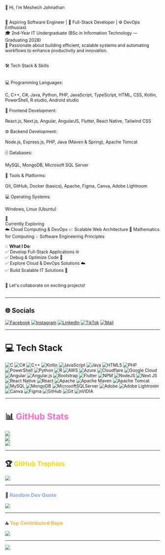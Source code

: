 <br>👋 Hi, I'm Meshech Johnathan </br>

<br>🚀 Aspiring Software Engineer | 🎯 Full-Stack Developer | ⚙️ DevOps Enthusiast
<br>🎓 2nd-Year IT Undergraduate (BSc in Information Technology — Graduating 2028)
<br>🌱 Passionate about building efficient, scalable systems and automating workflows to enhance productivity and innovation.

<br>🛠️ Tech Stack & Skills</br>

<br>💻 Programming Languages:<br>
<br>C, C++, C#, Java, Python, PHP, JavaScript, TypeScript, HTML, CSS, Kotlin, PowerShell, R studio, Android studio<br>
<br>🎨 Frontend Development:<br>
<br>React.js, Next.js, Angular, AngularJS, Flutter, React Native, Tailwind CSS<br>
<br>⚙️ Backend Development:<br>
<br>Node.js, Express.js, PHP, Java (Maven & Spring), Apache Tomcat<br>
<br>🗄️ Databases:<br>
<br>MySQL, MongoDB, Microsoft SQL Server<br>
<br>🧰 Tools & Platforms:<br>
<br>Git, GitHub, Docker (basics), Apache, Figma, Canva, Adobe Lightroom<br>
<br>💻 Operating Systems:<br>
<br>Windows, Linux (Ubuntu)<br>

🚀 <br>Currently Exploring</br>
☁️ Cloud Computing & DevOps
📈 Scalable Web Architecture
🔢 Mathematics for Computing
💡 Software Engineering Principles

💡 <b>What I Do</b>:<br>
✅ Develop Full-Stack Applications 🌐<br>
✅ Debug & Optimize Code 🐞<br>
✅ Explore Cloud & DevOps Solutions ☁️<br>
✅ Build Scalable IT Solutions 🚀<br><br>

💬 Let's collaborate on exciting projects!<br><br>

---

## 🌐 Socials

[![Facebook](https://img.shields.io/badge/Facebook-%231877F2.svg?logo=Facebook&logoColor=white)](https://facebook.com/meshech26)
[![Instagram](https://img.shields.io/badge/Instagram-%23E4405F.svg?logo=Instagram&logoColor=white)](https://instagram.com/meshech_26)
[![LinkedIn](https://img.shields.io/badge/LinkedIn-%230077B5.svg?logo=linkedin&logoColor=white)](https://lk.linkedin.com/in/meshech-johnathan-b63455386)
[![TikTok](https://img.shields.io/badge/TikTok-%23000000.svg?logo=TikTok&logoColor=white)](https://tiktok.com/@meshechjohnathan)
[![Mail](https://img.shields.io/badge/Mail-iPhone%20Mail-blue?logo=apple&logoColor=white)](mailto:meshechjohnathan@icloud.com)

---

# 💻 Tech Stack

![C](https://img.shields.io/badge/c-%2300599C.svg?style=for-the-badge&logo=c&logoColor=white)
![C#](https://img.shields.io/badge/c%23-%23239120.svg?style=for-the-badge&logo=csharp&logoColor=white)
![C++](https://img.shields.io/badge/c++-%2300599C.svg?style=for-the-badge&logo=c%2B%2B&logoColor=white)
![Kotlin](https://img.shields.io/badge/kotlin-%237F52FF.svg?style=for-the-badge&logo=kotlin&logoColor=white)
![JavaScript](https://img.shields.io/badge/javascript-%23323330.svg?style=for-the-badge&logo=javascript&logoColor=%23F7DF1E)
![Java](https://img.shields.io/badge/java-%23ED8B00.svg?style=for-the-badge&logo=openjdk&logoColor=white)
![HTML5](https://img.shields.io/badge/html5-%23E34F26.svg?style=for-the-badge&logo=html5&logoColor=white)
![PHP](https://img.shields.io/badge/php-%23777BB4.svg?style=for-the-badge&logo=php&logoColor=white)
![PowerShell](https://img.shields.io/badge/PowerShell-%235391FE.svg?style=for-the-badge&logo=powershell&logoColor=white)
![Python](https://img.shields.io/badge/python-3670A0?style=for-the-badge&logo=python&logoColor=ffdd54)
![R](https://img.shields.io/badge/r-%23276DC3.svg?style=for-the-badge&logo=r&logoColor=white)
![AWS](https://img.shields.io/badge/AWS-%23FF9900.svg?style=for-the-badge&logo=amazon-aws&logoColor=white)
![Azure](https://img.shields.io/badge/azure-%230072C6.svg?style=for-the-badge&logo=microsoftazure&logoColor=white)
![Cloudflare](https://img.shields.io/badge/Cloudflare-F38020?style=for-the-badge&logo=Cloudflare&logoColor=white)
![Google Cloud](https://img.shields.io/badge/GoogleCloud-%234285F4.svg?style=for-the-badge&logo=google-cloud&logoColor=white)
![Angular](https://img.shields.io/badge/angular-%23DD0031.svg?style=for-the-badge&logo=angular&logoColor=white)
![Angular.js](https://img.shields.io/badge/angular.js-%23E23237.svg?style=for-the-badge&logo=angularjs&logoColor=white)
![Bootstrap](https://img.shields.io/badge/bootstrap-%238511FA.svg?style=for-the-badge&logo=bootstrap&logoColor=white)
![Flutter](https://img.shields.io/badge/Flutter-%2302569B.svg?style=for-the-badge&logo=Flutter&logoColor=white)
![NPM](https://img.shields.io/badge/NPM-%23CB3837.svg?style=for-the-badge&logo=npm&logoColor=white)
![NodeJS](https://img.shields.io/badge/node.js-6DA55F?style=for-the-badge&logo=node.js&logoColor=white)
![Next JS](https://img.shields.io/badge/Next-black?style=for-the-badge&logo=next.js&logoColor=white)
![React Native](https://img.shields.io/badge/react_native-%2320232a.svg?style=for-the-badge&logo=react&logoColor=%2361DAFB)
![React](https://img.shields.io/badge/react-%2320232a.svg?style=for-the-badge&logo=react&logoColor=%2361DAFB)
![Apache](https://img.shields.io/badge/apache-%23D42029.svg?style=for-the-badge&logo=apache&logoColor=white)
![Apache Maven](https://img.shields.io/badge/Apache%20Maven-C71A36?style=for-the-badge&logo=Apache%20Maven&logoColor=white)
![Apache Tomcat](https://img.shields.io/badge/apache%20tomcat-%23F8DC75.svg?style=for-the-badge&logo=apache-tomcat&logoColor=black)
![MySQL](https://img.shields.io/badge/mysql-4479A1.svg?style=for-the-badge&logo=mysql&logoColor=white)
![MongoDB](https://img.shields.io/badge/MongoDB-%234ea94b.svg?style=for-the-badge&logo=mongodb&logoColor=white)
![MicrosoftSQLServer](https://img.shields.io/badge/Microsoft%20SQL%20Server-CC2927?style=for-the-badge&logo=microsoft%20sql%20server&logoColor=white)
![Adobe](https://img.shields.io/badge/adobe-%23FF0000.svg?style=for-the-badge&logo=adobe&logoColor=white)
![Adobe Lightroom](https://img.shields.io/badge/Adobe%20Lightroom-31A8FF.svg?style=for-the-badge&logo=Adobe%20Lightroom&logoColor=white)
![Canva](https://img.shields.io/badge/Canva-%2300C4CC.svg?style=for-the-badge&logo=Canva&logoColor=white)
![Figma](https://img.shields.io/badge/figma-%23F24E1E.svg?style=for-the-badge&logo=figma&logoColor=white)
![GitHub](https://img.shields.io/badge/github-%23121011.svg?style=for-the-badge&logo=github&logoColor=white)
![Git](https://img.shields.io/badge/git-%23F05033.svg?style=for-the-badge&logo=git&logoColor=white)
![nVIDIA](https://img.shields.io/badge/nVIDIA-%2376B900.svg?style=for-the-badge&logo=nVIDIA&logoColor=white)

---

# 📊 <span style="color:#ff6ec7;">GitHub Stats</span>
![](https://github-readme-stats.vercel.app/api?username=Mathu-code&theme=radical&hide_border=false&include_all_commits=true&count_private=true)<br/>
![](https://nirzak-streak-stats.vercel.app/?user=Mathu-code&theme=radical&hide_border=false)<br/>
![](https://github-readme-stats.vercel.app/api/top-langs/?username=Mathu-code&theme=radical&hide_border=false&include_all_commits=true&count_private=true&layout=compact)

---

## 🏆 <span style="color:#ffd700;">GitHub Trophies</span>
![](https://github-profile-trophy.vercel.app/?username=Mathu-code&theme=radical&no-frame=false&no-bg=false&margin-w=4)

---

### 📝 <span style="color:#82aaff;">Random Dev Quote</span>
![](https://quotes-github-readme.vercel.app/api?type=horizontal&theme=tokyonight)

---

### 🔝 <span style="color:#ffb347;">Top Contributed Repo</span>
![](https://github-contributor-stats.vercel.app/api?username=Mathu-code&limit=5&theme=radical&combine_all_yearly_contributions=true)

---

[![](https://visitcount.itsvg.in/api?id=Mathu-code&icon=5&color=0)](https://visitcount.itsvg.in)

<!-- Proudly created with GPRM ( https://gprm.itsvg.in ) -->

